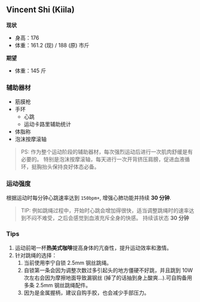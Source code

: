 ## Vincent Shi (Kiila)

**现状**
- 身高：176
- 体重：161.2 (现) / 188 (原) 市斤

**期望**

- 体重：145 斤

### 辅助器材

- 筋膜枪
- 手环
  - 心跳
  - 运动卡路里辅助统计
- 体脂称
- 泡沫按摩滚轴

> PS:
> 作为整个运动阶段的辅助器材，每次强烈运动后进行一次肌肉舒缓是有必要的。
> 特别是泡沫按摩滚轴，每天进行一次开背挤压肩膀，促进血液循环，挺胸抬头保持良好体态必备。

### 运动强度

根据运动时每分钟心跳速率达到 `150bpm+`, 增强心肺功能并持续 **30 分钟**.

> TIP: 例如跳绳过程中，开始时心跳会增加得很快，适当调整跳绳时的速率达到不闷不难受，之后会感觉到血液充斥全身的快感。
> 持续该状态 **30 分钟**

### Tips

1. 运动前喝一杯**热美式咖啡**提高身体的亢奋性，提升运动效率和激情。
2. 针对跳绳的选择：
    1. 当前使用李宁自锁 2.5mm 钢丝跳绳。
    2. 自锁第一条会因为调整次数过多引起头的地方僵硬不好跳，并且跳到 10W 次左右会因为摩擦地面导致漏钢丝 (掉了的话抽到身上酸爽...).可自购备用多条 2.5mm 钢丝跳绳配件。
    3. 因为是金属握柄，建议自购手胶，也会减少手部压力。
